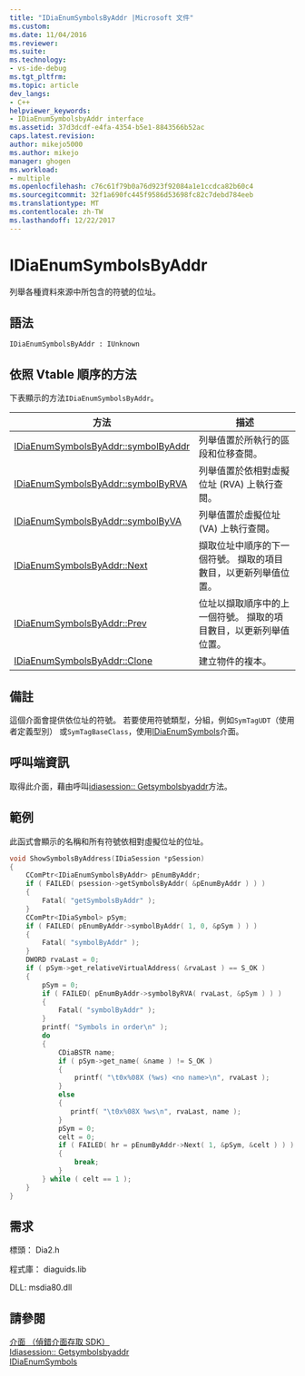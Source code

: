 ```yaml
---
title: "IDiaEnumSymbolsByAddr |Microsoft 文件"
ms.custom: 
ms.date: 11/04/2016
ms.reviewer: 
ms.suite: 
ms.technology:
- vs-ide-debug
ms.tgt_pltfrm: 
ms.topic: article
dev_langs:
- C++
helpviewer_keywords:
- IDiaEnumSymbolsbyAddr interface
ms.assetid: 37d3dcdf-e4fa-4354-b5e1-8843566b52ac
caps.latest.revision: 
author: mikejo5000
ms.author: mikejo
manager: ghogen
ms.workload:
- multiple
ms.openlocfilehash: c76c61f79b0a76d923f92084a1e1ccdca82b60c4
ms.sourcegitcommit: 32f1a690fc445f9586d53698fc82c7debd784eeb
ms.translationtype: MT
ms.contentlocale: zh-TW
ms.lasthandoff: 12/22/2017
---
```

# <a name="idiaenumsymbolsbyaddr"></a>IDiaEnumSymbolsByAddr
列舉各種資料來源中所包含的符號的位址。  
  
## <a name="syntax"></a>語法  
  
```  
IDiaEnumSymbolsByAddr : IUnknown  
```  
  
## <a name="methods-in-vtable-order"></a>依照 Vtable 順序的方法  
 下表顯示的方法`IDiaEnumSymbolsByAddr`。  
  
|方法|描述|  
|------------|-----------------|  
|[IDiaEnumSymbolsByAddr::symbolByAddr](../../debugger/debug-interface-access/idiaenumsymbolsbyaddr-symbolbyaddr.md)|列舉值置於所執行的區段和位移查閱。|  
|[IDiaEnumSymbolsByAddr::symbolByRVA](../../debugger/debug-interface-access/idiaenumsymbolsbyaddr-symbolbyrva.md)|列舉值置於依相對虛擬位址 (RVA) 上執行查閱。|  
|[IDiaEnumSymbolsByAddr::symbolByVA](../../debugger/debug-interface-access/idiaenumsymbolsbyaddr-symbolbyva.md)|列舉值置於虛擬位址 (VA) 上執行查閱。|  
|[IDiaEnumSymbolsByAddr::Next](../../debugger/debug-interface-access/idiaenumsymbolsbyaddr-next.md)|擷取位址中順序的下一個符號。 擷取的項目數目，以更新列舉值位置。|  
|[IDiaEnumSymbolsByAddr::Prev](../../debugger/debug-interface-access/idiaenumsymbolsbyaddr-prev.md)|位址以擷取順序中的上一個符號。 擷取的項目數目，以更新列舉值位置。|  
|[IDiaEnumSymbolsByAddr::Clone](../../debugger/debug-interface-access/idiaenumsymbolsbyaddr-clone.md)|建立物件的複本。|  
  
## <a name="remarks"></a>備註  
 這個介面會提供依位址的符號。 若要使用符號類型，分組，例如`SymTagUDT`（使用者定義型別） 或`SymTagBaseClass`，使用[IDiaEnumSymbols](../../debugger/debug-interface-access/idiaenumsymbols.md)介面。  
  
## <a name="notes-for-callers"></a>呼叫端資訊  
 取得此介面，藉由呼叫[idiasession:: Getsymbolsbyaddr](../../debugger/debug-interface-access/idiasession-getsymbolsbyaddr.md)方法。  
  
## <a name="example"></a>範例  
 此函式會顯示的名稱和所有符號依相對虛擬位址的位址。  
  
```C++  
void ShowSymbolsByAddress(IDiaSession *pSession)  
{  
    CComPtr<IDiaEnumSymbolsByAddr> pEnumByAddr;  
    if ( FAILED( psession->getSymbolsByAddr( &pEnumByAddr ) ) )  
    {  
        Fatal( "getSymbolsByAddr" );  
    }  
    CComPtr<IDiaSymbol> pSym;  
    if ( FAILED( pEnumByAddr->symbolByAddr( 1, 0, &pSym ) ) )  
    {  
        Fatal( "symbolByAddr" );  
    }  
    DWORD rvaLast = 0;  
    if ( pSym->get_relativeVirtualAddress( &rvaLast ) == S_OK )  
    {  
        pSym = 0;  
        if ( FAILED( pEnumByAddr->symbolByRVA( rvaLast, &pSym ) ) )  
        {  
            Fatal( "symbolByAddr" );  
        }  
        printf( "Symbols in order\n" );  
        do  
        {   
            CDiaBSTR name;  
            if ( pSym->get_name( &name ) != S_OK )  
            {  
                printf( "\t0x%08X (%ws) <no name>\n", rvaLast );  
            }  
            else  
            {  
               printf( "\t0x%08X %ws\n", rvaLast, name );  
            }  
            pSym = 0;  
            celt = 0;  
            if ( FAILED( hr = pEnumByAddr->Next( 1, &pSym, &celt ) ) )  
            {  
                break;  
            }  
        } while ( celt == 1 );  
    }  
}  
```  
  
## <a name="requirements"></a>需求  
 標頭： Dia2.h  
  
 程式庫： diaguids.lib  
  
 DLL: msdia80.dll  
  
## <a name="see-also"></a>請參閱  
 [介面 （偵錯介面存取 SDK）](../../debugger/debug-interface-access/interfaces-debug-interface-access-sdk.md)   
 [Idiasession:: Getsymbolsbyaddr](../../debugger/debug-interface-access/idiasession-getsymbolsbyaddr.md)   
 [IDiaEnumSymbols](../../debugger/debug-interface-access/idiaenumsymbols.md)